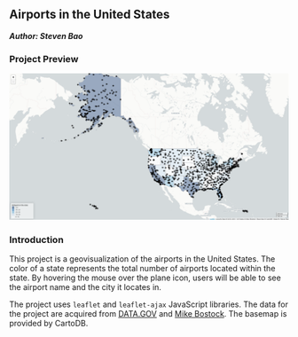 ## Airports in the United States

***Author: Steven Bao***

### Project Preview

![project_screenshot](img/project_screenshot.png)



### Introduction

This project is a geovisualization of the airports in the United States. The color of a state represents the total number of airports located within the state. By hovering the mouse over the plane icon, users will be able to see the airport name and the city it locates in.

The project uses `leaflet` and `leaflet-ajax` JavaScript libraries. The data for the project are acquired from [DATA.GOV](https://catalog.data.gov/dataset/usgs-small-scale-dataset-airports-of-the-united-states-201207-shapefile) and [Mike Bostock](http://bost.ocks.org/mike). The basemap is provided by CartoDB.
